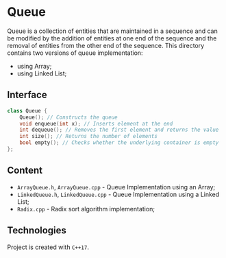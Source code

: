 # Queue
Queue is a collection of entities that are maintained in a sequence and can be 
modified by the addition of entities at one end of the sequence and the removal 
of entities from the other end of the sequence. This directory contains two 
versions of queue implementation:
* using Array;
* using Linked List;

## Interface
```cpp
class Queue {
    Queue(); // Constructs the queue
    void enqueue(int x); // Inserts element at the end
    int dequeue(); // Removes the first element and returns the value
    int size(); // Returns the number of elements
    bool empty(); // Checks whether the underlying container is empty
};
```

## Content
* ```ArrayQueue.h```,  ```ArrayQueue.cpp``` - Queue Implementation using an Array;
* ```LinkedQueue.h```, ```LinkedQueue.cpp``` - Queue Implementation using a Linked List;
* ```Radix.cpp``` - Radix sort algorithm implementation;

## Technologies
Project is created with ```C++17```.
